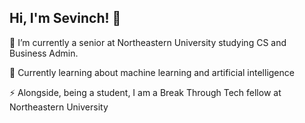 ## Hi, I'm Sevinch! 👋

🌱 I’m currently a senior at Northeastern University studying CS and Business Admin. 


🤔 Currently learning about machine learning and artificial intelligence


⚡ Alongside, being a student, I am a Break Through Tech fellow at Northeastern University



